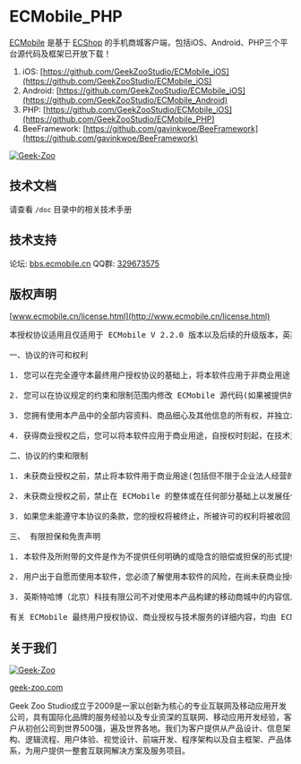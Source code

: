 ECMobile_PHP
================

[ECMobile](http://www.ecmobile.cn) 是基于 [ECShop](http://www.ecshop.com) 的手机商城客户端，包括iOS、Android、PHP三个平台源代码及框架已开放下载！

1. iOS: [https://github.com/GeekZooStudio/ECMobile_iOS](https://github.com/GeekZooStudio/ECMobile_iOS)
2. Android: [https://github.com/GeekZooStudio/ECMobile_iOS](https://github.com/GeekZooStudio/ECMobile_Android)
3. PHP: [https://github.com/GeekZooStudio/ECMobile_iOS](https://github.com/GeekZooStudio/ECMobile_PHP)
4. BeeFramework: [https://github.com/gavinkwoe/BeeFramework](https://github.com/gavinkwoe/BeeFramework)

[![Geek-Zoo](http://ecmobile.me/images/index/banner-phone-icon-2.png)](http://www.geek-zoo.com)

## 技术文档

请查看 `/doc` 目录中的相关技术手册

## 技术支持

论坛: [bbs.ecmobile.cn](http://bbs.ecmobile.cn)
QQ群: [329673575](329673575)

## 版权声明

[www.ecmobile.cn/license.html](http://www.ecmobile.cn/license.html)

<pre>
本授权协议适用且仅适用于 ECMobile V 2.2.0 版本以及后续的升级版本，英斯特哈博（北京）科技有限公司拥有对本授权协议的最终解释权。

一、协议的许可和权利

1. 您可以在完全遵守本最终用户授权协议的基础上，将本软件应用于非商业用途(包括个人用途：不具备法人资格的自然人，以个人名义从事电子商务活动；非盈利性用途：从事非盈利活动的商业机构及非盈利性组织，将 ECMobile 产品用且仅用于产品演示、展示，而并不是用来买卖及盈利的运营活动的)

2. 您可以在协议规定的约束和限制范围内修改 ECMobile 源代码(如果被提供的话)或界面风格以适应您的对移动客户端产品的要求。

3. 您拥有使用本产品中的全部内容资料、商品细心及其他信息的所有权，并独立承担与其内容的相关法律义务。

4. 获得商业授权之后，您可以将本软件应用于商业用途，自授权时刻起，在技术支持期限内拥有通过指定的方式获得指定范围内的技术支持服务。

二、协议的约束和限制

1. 未获商业授权之前，禁止将本软件用于商业用途(包括但不限于企业法人经营的移动端产品、经营性移动端产品以及以盈利为目或实现盈利移动端产品)。

2. 未获商业授权之前，禁止在 ECMobile 的整体或在任何部分基础上以发展任何派生版本、修改版本或第三方版本用于重新分发。

3. 如果您未能遵守本协议的条款，您的授权将被终止，所被许可的权利将被收回，并承担相应法律责任。

三、 有限担保和免责声明

1. 本软件及所附带的文件是作为不提供任何明确的或隐含的赔偿或担保的形式提供的。

2. 用户出于自愿而使用本软件，您必须了解使用本软件的风险，在尚未获商业授权之前，我们不承诺提供任何形式的技术支持、使用担保，也不承担任何因使用本软件而产生问题的相关责任。

3. 英斯特哈博（北京）科技有限公司不对使用本产品构建的移动商城中的内容信息承担责任，但在不侵犯用户隐私信息的前提下，保留以任何方式获取用户及商品信息的权利。

有关 ECMobile 最终用户授权协议、商业授权与技术服务的详细内容，均由 ECMobile 官方网站独家提供。 英斯特哈博（北京）科技有限公司拥有在不事先通知的情况下，修改授权协议的权力，修改后的协议对改变之日起的新授权用户生效。 电子文本形式的授权协议如同双方书面签署的协议一样，具有完全的和等同的法律效力。您一旦开始修改、安装或使用 ECMobile 产品，即被视为完全理解并接受本协议的各项条款，在享有上述条款授予的权力的同时， 受到相关的约束和限制。协议许可范围以外的行为，将直接违反本授权协议并构成侵权，我们有权随时终止授权，责令停止损害，并保留追究相关责任的权力。
</pre>

## 关于我们

[![Geek-Zoo](http://geek-zoo.com/images/logo-01.png)](http://www.geek-zoo.com)

[geek-zoo.com](http://www.geek-zoo.com)

Geek Zoo Studio成立于2009是一家以创新为核心的专业互联网及移动应用开发公司，具有国际化品牌的服务经验以及专业资深的互联网、移动应用开发经验，客户从初创公司到世界500强，遍及世界各地。我们为客户提供从产品设计、信息架构、逻辑流程、用户体验、视觉设计、前端开发、程序架构以及自主框架、产品体系，为用户提供一整套互联网解决方案及服务项目。
